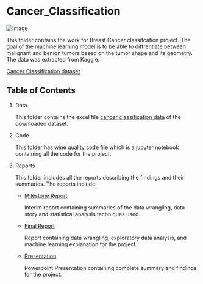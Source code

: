 # Cancer_Classification

![image](https://images.unsplash.com/photo-1571986584949-8ebd7cd2151b?ixlib=rb-1.2.1&ixid=eyJhcHBfaWQiOjEyMDd9&auto=format&fit=crop&w=1950&q=80)

This folder contains the work for Breast Cancer classifcation project. The goal of the machine learning model is to be able to diffrentiate between malignant and benign tumors based on the tumor shape and its geometry. 
The data was extracted from Kaggle:

[Cancer Classification dataset](https://www.kaggle.com/uciml/breast-cancer-wisconsin-data)

## Table of Contents

1. Data

   This folder contains the excel file  [cancer classification data](https://github.com/mugdhapai/Cancer_Classification/blob/main/Data/data.csv) of the downloaded dataset. 

2. Code

   This folder has [wine quality code](https://github.com/mugdhapai/Cancer_Classification/blob/main/Code/cancer_classification.ipynb) file which is a jupyter notebook containing all    the code for the project.

3. Reports

   This folder includes all the reports describing the findings and their summaries. The reports include:
   
   - [Milestone Report](https://github.com/mugdhapai/Cancer_Classification/blob/main/Code/cancer_classification.ipynb)
     
     Interim report containing summaries of the data wrangling, data story and statistical analysis techniques used. 
   
   - [Final Report](https://github.com/mugdhapai/Cancer_Classification/blob/main/Reports/Final%20report.pdf)
     
     Report containing data wrangling, exploratory data analysis, and machine learning explanation for the project.
   
   - [Presentation](https://github.com/mugdhapai/Cancer_Classification/blob/main/Reports/Cancer%20Classification%20Presentation.pdf)
     
     Powerpoint Presentation containing complete summary and findings for the project.
